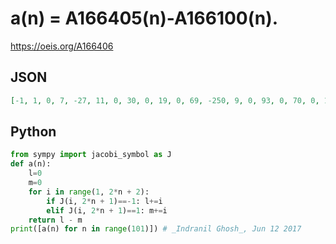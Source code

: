 # a\(n\) \= A166405\(n\)\-A166100\(n\)\.
https://oeis.org/A166406
## JSON
```JSON
[-1, 1, 0, 7, -27, 11, 0, 30, 0, 19, 0, 69, -250, 9, 0, 93, 0, 70, 0, 156, 0, 43, 0, 235, -1029, 102, 0, 220, 0, 177, 0, 126, 0, 67, 0, 497, 0, 50, 0, 395, -2187, 249, 0, 522, 0, 182, 0, 760, 0, 0, 0, 515, 0, 321, 0, 888, 0, 230, 0, 1190, -6655, 246, 0, 635, 0, 655, 0]
```
## Python
```Python
from sympy import jacobi_symbol as J
def a(n):
    l=0
    m=0
    for i in range(1, 2*n + 2):
        if J(i, 2*n + 1)==-1: l+=i
        elif J(i, 2*n + 1)==1: m+=i
    return l - m
print([a(n) for n in range(101)]) # _Indranil Ghosh_, Jun 12 2017
```
